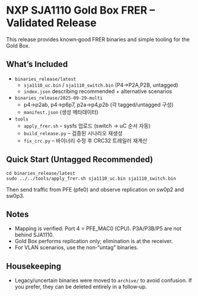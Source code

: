 # NXP SJA1110 Gold Box FRER – Validated Release

This release provides known‑good FRER binaries and simple tooling for the Gold Box.

## What’s Included
- `binaries_release/latest`
  - `sja1110_uc.bin` / `sja1110_switch.bin` (P4→P2A,P2B, untagged)
  - `index.json` describing recommended + alternative scenarios
- `binaries_release/2025-09-29-multi`
  - p4→p2ab, p4→p6p7, p2a→p4,p2b (각 tagged/untagged 구성)
  - `manifest.json` (생성 메타데이터)
- `tools`
  - `apply_frer.sh` – sysfs 업로드 (switch → uC 순서 자동)
  - `build_release.py` – 검증된 시나리오 재생성
  - `fix_crc.py` – 바이너리 수정 후 CRC32 트레일러 재계산

## Quick Start (Untagged Recommended)
```
cd binaries_release/latest
sudo ../../tools/apply_frer.sh sja1110_uc.bin sja1110_switch.bin
```

Then send traffic from PFE (pfe0) and observe replication on sw0p2 and sw0p3.

## Notes
- Mapping is verified: Port 4 = PFE_MAC0 (CPU). P3A/P3B/P5 are not behind SJA1110.
- Gold Box performs replication only; elimination is at the receiver.
- For VLAN scenarios, use the non‑“untag” binaries.

## Housekeeping
- Legacy/uncertain binaries were moved to `archive/` to avoid confusion. If you prefer, they can be deleted entirely in a follow‑up.
